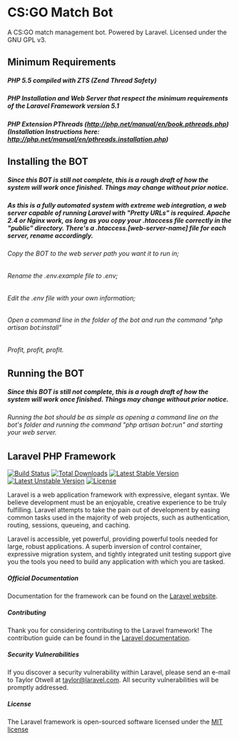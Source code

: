 # CS:GO Match Bot
A CS:GO match management bot. Powered by Laravel. Licensed under the GNU GPL v3.

## Minimum Requirements
##### PHP 5.5 compiled with ZTS (Zend Thread Safety)
##### PHP Installation and Web Server that respect the minimum requirements of the Laravel Framework version 5.1
##### PHP Extension PThreads (http://php.net/manual/en/book.pthreads.php) (Installation Instructions here: http://php.net/manual/en/pthreads.installation.php)

## Installing the BOT
##### Since this BOT is still not complete, this is a rough draft of how the system will work once finished. Things may change without prior notice.
##### As this is a fully automated system with extreme web integration, a web server capable of running Laravel with "Pretty URLs" is required. Apache 2.4 or Nginx work, as long as you copy your .htaccess file correctly in the "public" directory. There's a .htaccess.[web-server-name] file for each server, rename accordingly.
###### Copy the BOT to the web server path you want it to run in;
###### Rename the .env.example file to .env;
###### Edit the .env file with your own information;
###### Open a command line in the folder of the bot and run the command "php artisan bot:install"
###### Profit, profit, profit.

## Running the BOT
##### Since this BOT is still not complete, this is a rough draft of how the system will work once finished. Things may change without prior notice.
###### Running the bot should be as simple as opening a command line on the bot's folder and running the command "php artisan bot:run" and starting your web server.

## Laravel PHP Framework

[![Build Status](https://travis-ci.org/laravel/framework.svg)](https://travis-ci.org/laravel/framework)
[![Total Downloads](https://poser.pugx.org/laravel/framework/d/total.svg)](https://packagist.org/packages/laravel/framework)
[![Latest Stable Version](https://poser.pugx.org/laravel/framework/v/stable.svg)](https://packagist.org/packages/laravel/framework)
[![Latest Unstable Version](https://poser.pugx.org/laravel/framework/v/unstable.svg)](https://packagist.org/packages/laravel/framework)
[![License](https://poser.pugx.org/laravel/framework/license.svg)](https://packagist.org/packages/laravel/framework)

Laravel is a web application framework with expressive, elegant syntax. We believe development must be an enjoyable, creative experience to be truly fulfilling. Laravel attempts to take the pain out of development by easing common tasks used in the majority of web projects, such as authentication, routing, sessions, queueing, and caching.

Laravel is accessible, yet powerful, providing powerful tools needed for large, robust applications. A superb inversion of control container, expressive migration system, and tightly integrated unit testing support give you the tools you need to build any application with which you are tasked.

##### Official Documentation

Documentation for the framework can be found on the [Laravel website](http://laravel.com/docs).

##### Contributing

Thank you for considering contributing to the Laravel framework! The contribution guide can be found in the [Laravel documentation](http://laravel.com/docs/contributions).

##### Security Vulnerabilities

If you discover a security vulnerability within Laravel, please send an e-mail to Taylor Otwell at taylor@laravel.com. All security vulnerabilities will be promptly addressed.

##### License

The Laravel framework is open-sourced software licensed under the [MIT license](http://opensource.org/licenses/MIT)